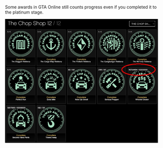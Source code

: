 Some awards in GTA Online still counts progress even if you completed it to the platinum stage.

![sample](https://raw.githubusercontent.com/PLTytus/tampermonkey-rgsc-gtao-discover-true-awards-progress-value/master/sample.jpg)
